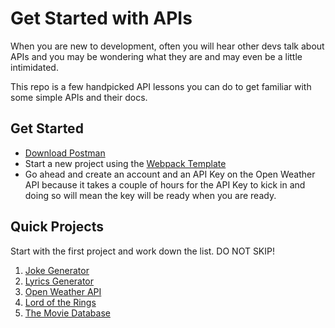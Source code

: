 # Get Started with APIs

When you are new to development, often you will hear other devs talk about APIs and you may be wondering what they are and may even be a little intimidated.

This repo is a few handpicked API lessons you can do to get familiar with some simple APIs and their docs.

## Get Started
- [Download Postman](https://www.postman.com/)
- Start a new project using the [Webpack Template](https://github.com/nss-evening-cohort-14/webpack-template)
- Go ahead and create an account and an API Key on the Open Weather API because it takes a couple of hours for the API Key to kick in and doing so will mean the key will be ready when you are ready.

## Quick Projects
Start with the first project and work down the list. DO NOT SKIP!

1. [Joke Generator](./joke-generator.md)
1. [Lyrics Generator](./lyrics.md)
1. [Open Weather API](./weather.md)
1. [Lord of the Rings](./lotr.md)
1. [The Movie Database](./moviedb-api.md)
